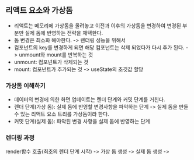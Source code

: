 ## 리액트 요소와 가상돔

- 리액트는 메모리에 가상돔을 올려놓고 이전과 이후의 가상돔을 변경하여 변경된 부분만 실제 돔에 반영하는 전략을 채택한다.
- 돔 변경은 최소화 해야한다. -> 렌더링 성능을 위해서
- 컴포넌트의 key를 변경하게 되면 해당 컴포넌트는 삭제 되었다가 다시 추가 된다. -> unmount와 mount를 반복하는 것
- unmount: 컴포넌트가 삭제되는 것
- mount: 컴포넌트가 추가되는 것 -> useState의 초깃값 할당



### 가상돔 이해하기

- 데이터의 변경에 의한 화면 업데이트는 렌더 단계와 커밋 단계를 거친다.
- 렌더 단계(가상 돔): 실제 돔에 반영할 변경사항을 파악하는 단계 -> 실제 돔을 만들 수 있는 리액트 요소 트리를 가상돔이라 한다.
- 커밋 단계(실제 돔): 파악된 변경 사항을 실제 돔에 반영하는 단계



### 렌더링 과정

render함수 호출(최초의 렌더 단계 시작) -> 가상 돔 생성 -> 실제 돔 생성 -> 